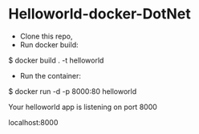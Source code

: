 # Helloworld-docker-DotNet

* Clone this repo,
* Run docker build:

$  docker build . -t helloworld

* Run the container:

$  docker run -d -p 8000:80 helloworld

Your helloworld app is listening on port 8000

localhost:8000 
